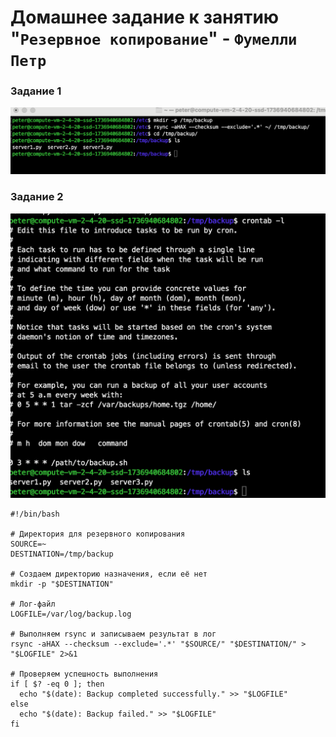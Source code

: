 # Домашнее задание к занятию "`Резервное копирование`" - `Фумелли Петр`

### Задание 1

![alt text](https://github.com/PeterFumelli/recovery/blob/main/img/rsync.png)

### Задание 2

![alt text](https://github.com/PeterFumelli/recovery/blob/main/img/crontab.png)


```
#!/bin/bash

# Директория для резервного копирования
SOURCE=~
DESTINATION=/tmp/backup

# Создаем директорию назначения, если её нет
mkdir -p "$DESTINATION"

# Лог-файл
LOGFILE=/var/log/backup.log

# Выполняем rsync и записываем результат в лог
rsync -aHAX --checksum --exclude='.*' "$SOURCE/" "$DESTINATION/" > "$LOGFILE" 2>&1

# Проверяем успешность выполнения
if [ $? -eq 0 ]; then
  echo "$(date): Backup completed successfully." >> "$LOGFILE"
else
  echo "$(date): Backup failed." >> "$LOGFILE"
fi
```